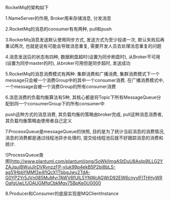 RocketMq的架构如下

1.NameServer的作用, Broker用来存储消息, 分发消息

2.RocketMq的消息的consumer有有两种, pull和push

3.RockerMq消息发送默认使用同步方式, 发送方式为至少投递一次, 默认失败后再重试两次, 也就是说有可能会导致消息重复, 需要开发人员去处理消息重复的问题

4.消息发送后的状态有四种, 数据刷盘超时(设置为同步刷盘时), 从Broker不可用(设置为同步master的时), 从broker可用但是同步超时, 发送成功

5.RocketMq的消息消费模式有两种: 集群消费和广播消费, 集群消费模式下一个message只会被一个消费Group中的其中一个consumer消费. 在广播消费模式中,一个message会被一个消费Group的所有consumer消费

6.消息消费的负载均衡算法有5种, 其核心都是将Topic下所有MessageQueue分配到同一个consumerGroup下的所有consumer中

  push这种方式的消息消费, 其负载均衡的策略由broker完成, pull这种消息消费者, 其负载均衡策略由使用者自己定义
  
7.ProcessQueue是messageQueue的快照, 目的是为了统计当前消息的消费情况, 消息的消费都是通过线程池异步处理的, 提交给线程池后就不好跟踪消息的消费和统计.

![ProcessQueue类图]http://www.plantuml.com/plantuml/png/SoWkIImgAStDuU8AoIp9ILLG2YZAJqujBWuiJIrDVRvnzzFP-vIuk99p4ekB5P2bi8bLS-ag51HbbYMMf2e4fIQcX1TbbgJwv2TdA-G0YP2Yr5JVn085MuMyr7AWV6fUIL5YNWcAGWrD92EW6cnyylFITHHyWROafgUwLfJOAUGMfqCbkMgv75BpKe0U0000

8.Producer和Consumer的底层实现是MQClientInstance 

